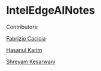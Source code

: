 # IntelEdgeAINotes #

Contributors:

[Fabrizio Cacicia](https://github.com/fabriziocacicia)

[Hasanul Karim](https://github.com/hasanulkarim)

[Shreyam Kesarwani](https://github.com/k12shreyam)

